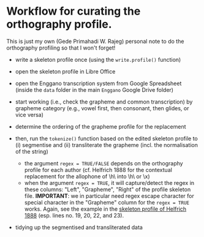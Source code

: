 # Workflow for curating the orthography profile.

This is just my own (Gede Primahadi W. Rajeg) personal note to do the orthography profiling so that I won't forget!

-   write a skeleton profile once (using the `write.profile()` function)

-   open the skeleton profile in Libre Office

-   open the Enggano transcription system from Google Spreadsheet (inside the `data` folder in the main `Enggano` Google Drive folder)

-   start working (i.e., check the grapheme and common transcription) by grapheme category (e.g., vowel first, then consonant, then glides, or vice versa)

-   determine the ordering of the grapheme profile for the replacement

-   then, run the `tokenize()` function based on the edited skeleton profile to (i) segmentise and (ii) transliterate the grapheme (incl. the normalisation of the string)

    -   the argument `regex = TRUE/FALSE` depends on the orthography profile for each author (cf. Helfrich 1888 for the contextual replacement for the allophone of \h\ into \h\ or \x)
    -   when the argument `regex = TRUE`, it will capture/detect the regex in these columns: "Left", "Grapheme", "Right" of the profile skeleton file. **IMPORTANT**: we in particular need regex escape character for special character in the "Grapheme" column for the `regex = TRUE` works. Again, see the example in the [skeleton profile of Helfrich 1888](https://github.com/engganolang/enolex/blob/main/ortho/_08-helfrich1888_profile-skeleton.tsv "Helfrich (1888) skeleton profile") (esp. lines no. 19, 20, 22, and 23).

-   tidying up the segmentised and transliterated data
